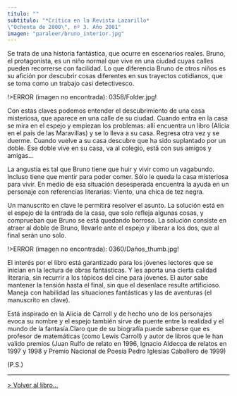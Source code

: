 ```yaml
---
titulo: ""
subtitulo: "*Crítica en la Revista Lazarillo*\"Ochenta de 2000\", nº 3. Año 2001"
imagen: "paraleer/bruno_interior.jpg"
---
```

Se trata de una historia fantástica, que ocurre en escenarios reales. Bruno,
el protagonista, es un niño normal que vive en una ciudad cuyas calles pueden
recorrerse con facilidad. Lo que diferencia Bruno de otros niños es su
afición por descubrir cosas diferentes en sus trayectos cotidianos, que se
toma como un trabajo casi detectivesco.

!>ERROR (imagen no encontrada): 0358/Folder.jpg!

Con estas claves podemos entender el descubrimiento de una casa misteriosa,
que aparece en una calle de su ciudad. Cuando entra en la casa se mira en el
espejo y empiezan los problemas: allí encuentra un libro (Alicia en el país
de las Maravillas) y se lo lleva a su casa. Regresa otra vez y se duerme.
Cuando vuelve a su casa descubre que ha sido suplantado por un doble. Ese
doble vive en su casa, va al colegio, está con sus amigos y amigas…

La angustia es tal que Bruno tiene que huir y vivir como un vagabundo.
Incluso tiene que mentir para poder comer. Sólo le queda la casa misteriosa
para vivir. En medio de esa situación desesperada encuentra la ayuda en un
personaje con referencias literarias: Viento, una chica de tez negra.

Un manuscrito en clave le permitirá resolver el asunto. La solución está en
el espejo de la entrada de la casa, que solo refleja algunas cosas, y
comprueban que Bruno se está quedando borroso. La solución consiste en atraer
al doble de Bruno, llevarle ante el espejo y liberar a los dos, que al final
serán uno solo.

!>ERROR (imagen no encontrada): 0360/Daños\_thumb.jpg!

El interés por el libro está garantizado para los jóvenes lectores que se
inician en la lectura de obras fantásticas. Y les aporta una cierta calidad
literaria, sin recurrir a los tópicos del cine para jóvenes. El autor sabe
mantener la tensión hasta el final, sin que el desenlace resulte artificioso.
Maneja con habilidad las situaciones fantásticas y las de aventuras (el
manuscrito en clave).

Está inspirado en la Alicia de Carroll y de hecho uno de los personajes evoca
su nombre y el espejo también sirve de puente entre la realidad y el mundo de
la fantasía.Claro que de su biografía puede saberse que es profesor de
matemáticas (como Lewis Carroll) y autor de libros que le han valido premios
(Juan Rulfo de relato en 1996, Ignacio Aldecoa de relatos en 1997 y 1998 y
Premio Nacional de Poesía Pedro Iglesias Caballero de 1999)

(P.S.)

* * *

[> Volver al libro…](http://www.ricardogomez.com/ver/mislibros/Bruno)


